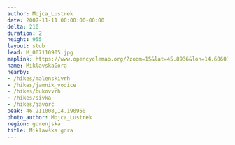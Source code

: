 ```yaml
---
author: Mojca_Lustrek
date: 2007-11-11 00:00:00+00:00
delta: 210
duration: 2
height: 955
layout: stub
lead: M_007110905.jpg
maplink: https://www.opencyclemap.org/?zoom=15&lat=45.8936&lon=14.60601&layers=B0000
name: MiklavskaGora
nearby:
- /hikes/malenskivrh
- /hikes/jamnik_vodice
- /hikes/bukovvrh
- /hikes/sivka
- /hikes/javorc
peak: 46.211008,14.190950
photo_author: Mojca_Lustrek
region: gorenjska
title: Miklavška gora
---
```

